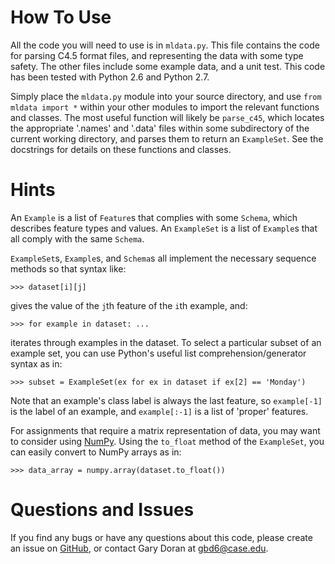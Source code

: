 How To Use
==========

All the code you will need to use is in `mldata.py`. This file contains the code
for parsing C4.5 format files, and representing the data with some type safety.
The other files include some example data, and a unit test.  This code has been
tested with Python 2.6 and Python 2.7.

Simply place the `mldata.py` module into your source directory, and use
`from mldata import *` within your other modules to import the
relevant functions and classes. The most useful function will likely be
`parse_c45`, which locates the appropriate '.names' and '.data' files
within some subdirectory of the current working directory, and parses them to
return an `ExampleSet`. See the docstrings for details on these
functions and classes.

Hints
=====

An `Example` is a list of `Feature`s that complies with some `Schema`, which
describes feature types and values. An `ExampleSet` is a list of `Example`s that
all comply with the same `Schema`.

`ExampleSet`s, `Example`s, and `Schema`s all implement the necessary sequence
methods so that syntax like:

    >>> dataset[i][j]

gives the value of the `j`th feature of the `i`th example, and:

    >>> for example in dataset: ...

iterates through examples in the dataset. To select a particular subset of an
example set, you can use Python's useful list comprehension/generator syntax as
in:

    >>> subset = ExampleSet(ex for ex in dataset if ex[2] == 'Monday')

Note that an example's class label is always the last feature, so
`example[-1]` is the label of an example, and
`example[:-1]` is a list of 'proper' features.

For assignments that require a matrix representation of data, you may want to
consider using [NumPy](http://numpy.scipy.org/). Using the `to_float` method of
the `ExampleSet`, you can easily convert to NumPy arrays as in:

    >>> data_array = numpy.array(dataset.to_float())

Questions and Issues
====================

If you find any bugs or have any questions about this code, please create an
issue on [GitHub](https://github.com/garydoranjr/mldata/issues), or contact Gary
Doran at <gbd6@case.edu>.
